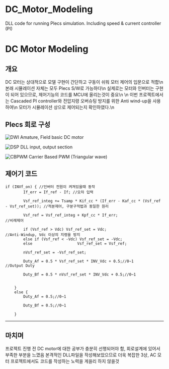 # DC_Motor_Modeling
DLL code for running Plecs simulation. Including speed &amp; current controller (PI)

# DC Motor Modeling
## 개요
DC 모터는 상대적으로 모델 구현이 간단하고 구동이 쉬워 모터 제어의 입문으로 적합\n
본래 시뮬레이션 자체는 모두 Plecs S/W로 가능하다\n
실제로는 모터와 인버터는 구현이 되어 있으므로, 제어기능의 코드를 MCU에 올리는것이 중요\n
\n
이번 프로젝트에서는 Cascaded PI controller와 전압지령 오버슈팅 방지를 위한 Anti wind-up을 사용하여\n
모터가 시뮬레이션 상으로 제어되는지 확인하였다.\n

## Plecs 회로 구성
![DWI](https://user-images.githubusercontent.com/125186303/222142383-0c5303de-87a7-488b-91a4-75bc38dc2c5d.jpg)
Amature, Field basic DC motor

![DSP](https://user-images.githubusercontent.com/125186303/222142488-0f225346-25c3-4866-b154-26bef193f21e.jpg)
DLL input, output section

![CBPWM](https://user-images.githubusercontent.com/125186303/222142544-26f8228f-d370-4870-a313-f7c4fd5197b8.jpg)
Carrier Based PWM (Triangular wave)

## 제어기 코드
```
if (INVf_on) { //인버터 전원이 켜져있을때 동작
		If_err = If_ref - If; //오차 입력

		Vsf_ref_integ += Tsamp * Kif_cc * (If_err - Kaf_cc * (Vsf_ref - Vsf_ref_set)); //적분제어, 구분구적법과 동일한 원리

		Vsf_ref = Vsf_ref_integ + Kpf_cc * If_err;                                     //비례제어

		if (Vsf_ref > Vdc) Vsf_ref_set = Vdc;                                          //Anti-Windup, Vdc 이상의 지령을 방지
		else if (Vsf_ref < -Vdc) Vsf_ref_set = -Vdc;
		else                    Vsf_ref_set = Vsf_ref;

		nVsf_ref_set = -Vsf_ref_set;

		Duty_Af = 0.5 * Vsf_ref_set * INV_Vdc + 0.5;//0~1                               //Output Duty 

		Duty_Bf = 0.5 * nVsf_ref_set * INV_Vdc + 0.5;//0~1


	}
	else {
		Duty_Af = 0.5;//0~1

		Duty_Bf = 0.5;//0~1

	}
```
---
## 마치며
프로젝트 진행 전 DC motor에 대한 공부가 충분히 선행되어야 함, 회로설계에 있어서 부족한 부분을 느꼈음
본격적인 DLL파일을 작성해보았으므로 더욱 복잡한 3상, AC 모터 프로젝트에서도 코드를 작성하는 노력을 게을리 하지 않을것
